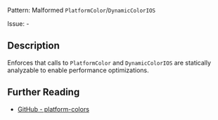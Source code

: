 Pattern: Malformed `PlatformColor`/`DynamicColorIOS`

Issue: -

## Description

Enforces that calls to `PlatformColor` and `DynamicColorIOS` are statically analyzable to enable performance optimizations.

## Further Reading

* [GitHub - platform-colors](https://github.com/facebook/react-native/blob/master/packages/eslint-plugin-react-native-community/platform-colors.js)
